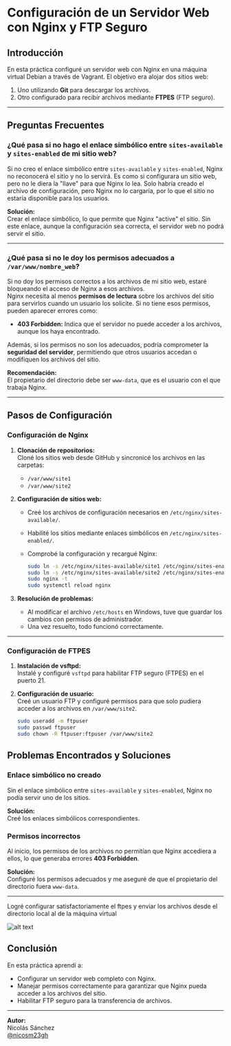 # Configuración de un Servidor Web con Nginx y FTP Seguro

## **Introducción**

En esta práctica configuré un servidor web con Nginx en una máquina virtual Debian a través de Vagrant. El objetivo era alojar dos sitios web:

1. Uno utilizando **Git** para descargar los archivos.
2. Otro configurado para recibir archivos mediante **FTPES** (FTP seguro).

---

## **Preguntas Frecuentes**

### **¿Qué pasa si no hago el enlace simbólico entre `sites-available` y `sites-enabled` de mi sitio web?**

Si no creo el enlace simbólico entre `sites-available` y `sites-enabled`, Nginx no reconocerá el sitio y no lo servirá. Es como si configurara un sitio web, pero no le diera la "llave" para que Nginx lo lea. Solo habría creado el archivo de configuración, pero Nginx no lo cargaría, por lo que el sitio no estaría disponible para los usuarios.

**Solución:**  
Crear el enlace simbólico, lo que permite que Nginx "active" el sitio. Sin este enlace, aunque la configuración sea correcta, el servidor web no podrá servir el sitio.

---

### **¿Qué pasa si no le doy los permisos adecuados a `/var/www/nombre_web`?**

Si no doy los permisos correctos a los archivos de mi sitio web, estaré bloqueando el acceso de Nginx a esos archivos.  
Nginx necesita al menos **permisos de lectura** sobre los archivos del sitio para servirlos cuando un usuario los solicite. Si no tiene esos permisos, pueden aparecer errores como:

- **403 Forbidden:** Indica que el servidor no puede acceder a los archivos, aunque los haya encontrado.

Además, si los permisos no son los adecuados, podría comprometer la **seguridad del servidor**, permitiendo que otros usuarios accedan o modifiquen los archivos del sitio.

**Recomendación:**  
El propietario del directorio debe ser `www-data`, que es el usuario con el que trabaja Nginx.

---

## **Pasos de Configuración**

### **Configuración de Nginx**

1. **Clonación de repositorios:**  
   Cloné los sitios web desde GitHub y sincronicé los archivos en las carpetas:  
   - `/var/www/site1`
   - `/var/www/site2`

2. **Configuración de sitios web:**  
   - Creé los archivos de configuración necesarios en `/etc/nginx/sites-available/`.  
   - Habilité los sitios mediante enlaces simbólicos en `/etc/nginx/sites-enabled/`.  
   - Comprobé la configuración y recargué Nginx:

     ```bash
     sudo ln -s /etc/nginx/sites-available/site1 /etc/nginx/sites-enabled/
     sudo ln -s /etc/nginx/sites-available/site2 /etc/nginx/sites-enabled/
     sudo nginx -t
     sudo systemctl reload nginx
     ```

3. **Resolución de problemas:**  
   - Al modificar el archivo `/etc/hosts` en Windows, tuve que guardar los cambios con permisos de administrador.  
   - Una vez resuelto, todo funcionó correctamente.

---

### **Configuración de FTPES**

1. **Instalación de vsftpd:**  
   Instalé y configuré `vsftpd` para habilitar FTP seguro (FTPES) en el puerto 21.

2. **Configuración de usuario:**  
   Creé un usuario FTP y configuré permisos para que solo pudiera acceder a los archivos en `/var/www/site2`.  

   ```bash
   sudo useradd -m ftpuser
   sudo passwd ftpuser
   sudo chown -R ftpuser:ftpuser /var/www/site2
## **Problemas Encontrados y Soluciones**

### **Enlace simbólico no creado**  
Sin el enlace simbólico entre `sites-available` y `sites-enabled`, Nginx no podía servir uno de los sitios.  

**Solución:**  
Creé los enlaces simbólicos correspondientes.

### **Permisos incorrectos**  
Al inicio, los permisos de los archivos no permitían que Nginx accediera a ellos, lo que generaba errores **403 Forbidden**.  

**Solución:**  
Configuré los permisos adecuados y me aseguré de que el propietario del directorio fuera `www-data`.

---

Logré configurar satisfactoriamente el ftpes y enviar los archivos desde el directorio local al de la máquina virtual

![alt text](image.png)

## **Conclusión**

En esta práctica aprendí a:

- Configurar un servidor web completo con Nginx.  
- Manejar permisos correctamente para garantizar que Nginx pueda acceder a los archivos del sitio.  
- Habilitar FTP seguro para la transferencia de archivos.  

---

**Autor:**  
Nicolás Sánchez  
[@nicosm23gh](https://github.com/nicosm23gh)